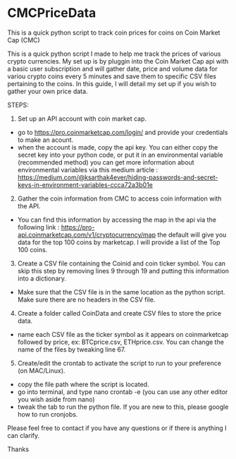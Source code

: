 # CMCPriceData
This is a quick python script to track coin prices for coins on Coin Market Cap (CMC)

This is a quick python script I made to help me track the prices of various crypto currencies.  My set up is by pluggin into the Coin Market Cap api with a basic user subscription and will gather date, price and volume data for variou crypto coins every 5 minutes and save them to specific CSV files pertaining to the coins.  In this guide, I will detail my set up if you wish to gather your own price data. 

STEPS:
1. Set up an API account with coin market cap. 
  - go to https://pro.coinmarketcap.com/login/ and provide your credentials to make an acount.
  - when the account is made, copy the api key.  You can either copy the secret key into your python code, or put it in an environmental variable (recommended method)
  you can get more information about environmental variables via this medium article : https://medium.com/@ksarthak4ever/hiding-passwords-and-secret-keys-in-environment-variables-ccca72a3b01e
  
 2. Gather the coin information from CMC to access coin information with the API.
 - You can find this information by accessing the map in the api via the following link : https://pro-api.coinmarketcap.com/v1/cryptocurrency/map
 the default will give you data for the top 100 coins by marketcap.  I will provide a list of the Top 100 coins.
 
 3. Create a CSV file containing the Coinid and coin ticker symbol.  You can skip this step by removing lines 9 through 19 and putting this information into a dictionary.
 - Make sure that the CSV file is in the same location as the python script.  Make sure there are no headers in the CSV file.  

4. Create a folder called CoinData and create CSV files to store the price data.
- name each CSV file as the ticker symbol as it appears on coinmarketcap followed by price, ex: BTCprice.csv, ETHprice.csv. You can change the name of the files by tweaking line 67. 

5. Create/edit the crontab to activate the script to run to your preference (on MAC/Linux).
- copy the file path where the script is located.
- go into terminal, and type nano crontab -e    (you can use any other editor you wish aside from nano)
-  tweak the tab to run the python file.  If you are new to this, please google how to run cronjobs.  


Please feel free to contact if you have any questions or if there is anything I can clarify.  

Thanks

